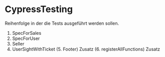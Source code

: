 # CypressTesting
Reihenfolge in der die Tests ausgeführt werden sollen.
1. SpecForSales
2. SpecForUser
3. Seller 
4. UserSightWithTicket
(5. Footer) Zusatz
(6. registerAllFunctions) Zusatz
